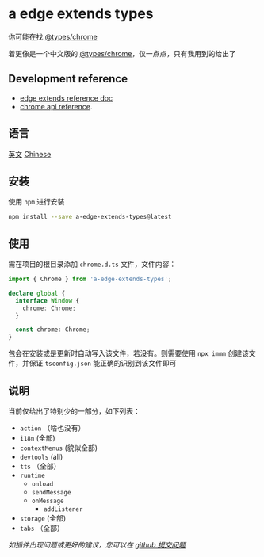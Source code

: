 # a edge extends types

你可能在找 [@types/chrome](https://www.npmjs.com/package/@types/chrome)

着更像是一个中文版的 [@types/chrome](https://www.npmjs.com/package/@types/chrome)，仅一点点，只有我用到的给出了

## Development reference

- [edge extends reference doc](https://learn.microsoft.com/zh-cn/microsoft-edge/extensions-chromium/)
- [chrome api reference](https://developer.chrome.com/docs/extensions/reference/api/tts?hl=zh-cn).

## 语言

[英文](https://github.com/lmssee/npm-a-edge-extends-types/blob/main/README.md) [Chinese](https://github.com/lmssee/npm-a-edge-extends-types/blob/main/自述文件.md)

## 安装

使用 `npm` 进行安装

```sh
npm install --save a-edge-extends-types@latest
```

## 使用

需在项目的根目录添加 `chrome.d.ts` 文件，文件内容：

```ts
import { Chrome } from 'a-edge-extends-types';

declare global {
  interface Window {
    chrome: Chrome;
  }

  const chrome: Chrome;
}
```

包会在安装或是更新时自动写入该文件，若没有。则需要使用 `npx immm` 创建该文件，并保证 `tsconfig.json` 能正确的识别到该文件即可

## 说明

当前仅给出了特别少的一部分，如下列表：

- `action` （啥也没有）
- `i18n` (全部)
- `contextMenus` (貌似全部)
- `devtools` (all)
- `tts` （全部）
- `runtime`
  - `onload`
  - `sendMessage`
  - `onMessage`
    - `addListener`
- `storage` (全部)
- `tabs` （全部）

_如插件出现问题或更好的建议，您可以在 [github 提交问题](https://github.com/lmssee/npm-a-edge-extends-types/issues/new)_
